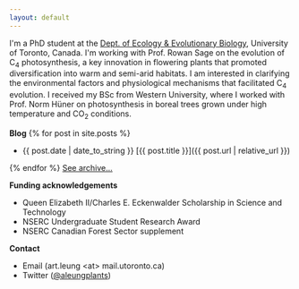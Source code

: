 ```yaml
---
layout: default
---
```


I'm a PhD student at the <a href='https://eeb.utoronto.ca'>Dept. of Ecology & Evolutionary Biology</a>, University of Toronto, Canada. I'm working with Prof. Rowan Sage on the evolution of C<sub>4</sub> photosynthesis, a key innovation in flowering plants that promoted diversification into warm and semi-arid habitats. I am interested in clarifying the environmental factors and physiological mechanisms that facilitated C<sub>4</sub> evolution. I received my BSc from Western University, where I worked with Prof. Norm Hüner on photosynthesis in boreal trees grown under high temperature and CO<sub>2</sub> conditions.

**Blog**
{% for post in site.posts %}
- {{ post.date | date_to_string }} [{{ post.title }}]({{ post.url | relative_url }})<br>

{% endfor %}
[See archive...](/archive)

**Funding acknowledgements**
- Queen Elizabeth II/Charles E. Eckenwalder Scholarship in Science and Technology
- NSERC Undergraduate Student Research Award
- NSERC Canadian Forest Sector supplement

**Contact**
- Email (art.leung \<at\> mail.utoronto.ca)
- Twitter ([@aleungplants](https://twitter.com/aleungplants))
